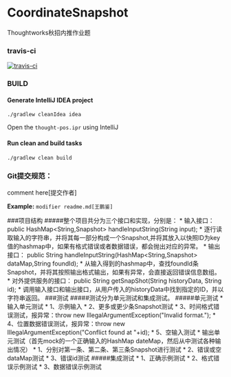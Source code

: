 # CoordinateSnapshot
Thoughtworks秋招内推作业题

### travis-ci
[![travis-ci](https://api.travis-ci.org/qq422733429/CoordinateSnapshot.svg)](https://travis-ci.org/qq422733429/CoordinateSnapshot-pos)

### BUILD

#### Generate IntelliJ IDEA project
`./gradlew cleanIdea idea`

Open the `thought-pos.ipr` using IntelliJ

#### Run clean and build tasks
`./gradlew clean build`

### Git提交规范：

comment here[提交作者] 

**Example:** `modifier readme.md[王鹏鉴]`

###项目结构
#####整个项目共分为三个接口和实现，分别是：
    * 输入接口： public HashMap<String,Snapshot> handleInputString(String input);
        * 逐行读取输入的字符串，并将其每一部分构成一个Snapshot,并将其放入以快照ID为key值的hashmap中，如果有格式错误或者数据错误，都会抛出对应的异常。
    * 输出接口： public String handleInputString(HashMap<String,Snapshot> dataMap,String foundId);
        * 从输入得到的hashmap中，查找foundId条Snapshot，并将其按照输出格式输出，如果有异常，会直接返回错误信息数组。
    * 对外提供服务的接口： public String getSnapShot(String historyData, String id);
        * 调用输入接口和输出接口，从用户传入的historyData中找到指定的ID，并以字符串返回。
###测试
#####测试分为单元测试和集成测试。
#####单元测试
    * 输入单元测试
        * 1、示例输入
        * 2、更多或更少条Snapshot测试
        * 3、时间格式错误测试，报异常：throw new IllegalArgumentException("Invalid format.");
        * 4、位置数据错误测试，报异常：throw new IllegalArgumentException("Conflict found at "+id);
        * 5、空输入测试
    * 输出单元测试（首先mock的一个正确输入的HashMap dateMap，然后从中测试各种输出情况）
        * 1、分别对第一条、第二条、第三条Snapshot进行测试
        * 2、错误或空dataMap测试
        * 3、错误id测试
#####集成测试
    * 1、正确示例测试
    * 2、格式错误示例测试
    * 3、数据错误示例测试